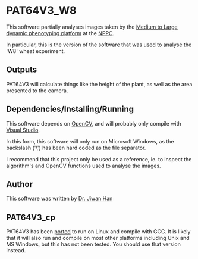 # PAT64V3_W8

This software partially analyses images taken by the 
[Medium to Large dynamic phenotyping platform](https://www.plant-phenomics.ac.uk/index.php/resources/index.php/resources/lemnatec-system/) 
at the [NPPC](https://www.plant-phenomics.ac.uk). 

In particular, this is the version of the software that was used to analyse the 'W8' wheat experiment.

## Outputs

PAT64V3 will calculate things like the height of the plant, as well as the area presented to the camera.

## Dependencies/Installing/Running

This software depends on [OpenCV](https://opencv.org/), and will probably only compile
with [Visual Studio](https://www.visualstudio.com/).

In this form, this software will only run on Microsoft Windows, as the backslash ('\\') has 
been hard coded as the file separator.

I recommend that this project only be used as a reference, ie. to inspect the algorithm's
and OpenCV functions used to analyse the images.  

## Author

This software was written by [Dr. Jiwan Han](https://www.plant-phenomics.ac.uk/index.php/about/meet-the-team/)

## PAT64V3_cp

PAT64V3 has been [ported](https://TODO:link_to_PAT64V3_cp) to run on Linux 
and compile with GCC. It is likely that it will also run and compile on most other platforms
including Unix and MS Windows, but this has not been tested.  You should use that version
instead.
